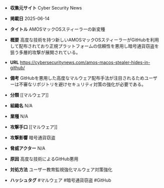 - **収集元サイト**
Cyber Security News

- **掲載日**
2025-06-14

- **タイトル**
AMOSマックOSスティーラーの新変種

- **概要**
高度な技術を持つ新しいAMOSマックOSスティーラーがGitHubを利用して配布されており正規プラットフォームの信頼性を悪用し暗号通貨窃盗を狙う多層的攻撃が展開されている。

- **URL**
https://cybersecuritynews.com/amos-macos-stealer-hides-in-github/

- **備考**
GitHubを悪用した高度なマルウェア配布手法が注目されるためユーザーは不審なリポジトリを避けセキュリティ対策の強化が必要である。

- **分類**
[[マルウェア]]

- **組織名**
N/A

- **業種**
N/A

- **攻撃手口**
[[マルウェア]]

- **攻撃影響**
暗号通貨窃盗

- **脅威アクター**
N/A

- **原因**
高度な技術によるGitHub悪用

- **対処方法**
ユーザー教育監視強化マルウェア対策強化

- **ハッシュタグ**
#マルウェア #暗号通貨窃盗 #GitHub

